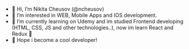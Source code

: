 - 👋 Hi, I’m Nikita Cheusov (@ncheusov)
- 👀 I’m interested in WEB, Mobile Apps and IOS development.
- 🌱 I’m currently learning on Udemy and im studied Frontend developing (HTML, CSS, JS and other technologies..), now im learn React and Redux 🚀
- 🤩 Hope i become a cool developer!


<!---
ncheusov/ncheusov is a ✨ special ✨ repository because its `README.md` (this file) appears on your GitHub profile.
You can click the Preview link to take a look at your changes.
--->
